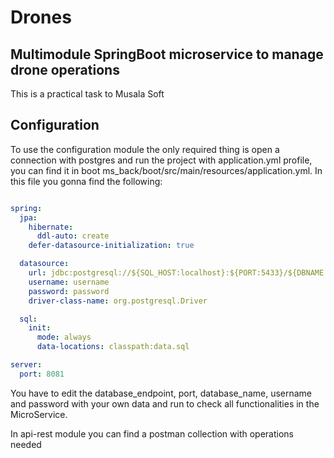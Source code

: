 # Drones
## Multimodule SpringBoot microservice to manage drone operations
This is a practical task to Musala Soft


## Configuration
To use the configuration module the only required thing is open a connection with postgres and run the project with application.yml profile, you can find it in boot ms_back/boot/src/main/resources/application.yml. In this file you gonna find the following:

```yml

spring:
  jpa:
    hibernate:
      ddl-auto: create
    defer-datasource-initialization: true

  datasource:
    url: jdbc:postgresql://${SQL_HOST:localhost}:${PORT:5433}/${DBNAME:drone}
    username: username
    password: password
    driver-class-name: org.postgresql.Driver

  sql:
    init:
      mode: always
      data-locations: classpath:data.sql

server:
  port: 8081

```

You have to edit the database_endpoint, port, database_name, username and password with your own data and run to check all functionalities in the MicroService.


In api-rest module you can find a postman collection with operations needed




